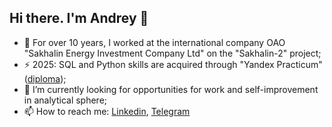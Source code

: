 ## Hi there. I'm Andrey 👋
- 🌱 For over 10 years, I worked at the international company OAO "Sakhalin Energy Investment Company Ltd" on the "Sakhalin-2" project;
- ⚡ 2025: SQL and Python skills are acquired through "Yandex Practicum" ([diploma](https://disk.yandex.ru/i/IWEU3GhwnCTP5Q));
- 🔭 I’m currently looking for opportunities for work and self-improvement in analytical sphere;
- 📫 How to reach me: [Linkedin](https://www.linkedin.com/in/andrey--sviridov/), [Telegram](https://t.me/andre_sviridov)


<!--
**AndreSviridov/AndreSviridov** is a ✨ _special_ ✨ repository because its `README.md` (this file) appears on your GitHub profile.

Here are some ideas to get you started:

- 🔭 I’m currently working on ...
- 🌱 I’m currently learning ...
- 👯 I’m looking to collaborate on ...
- 🤔 I’m looking for help with ...
- 💬 Ask me about ...
- 📫 How to reach me: ...
- 😄 Pronouns: ...
- ⚡ Fun fact: ...
-->
